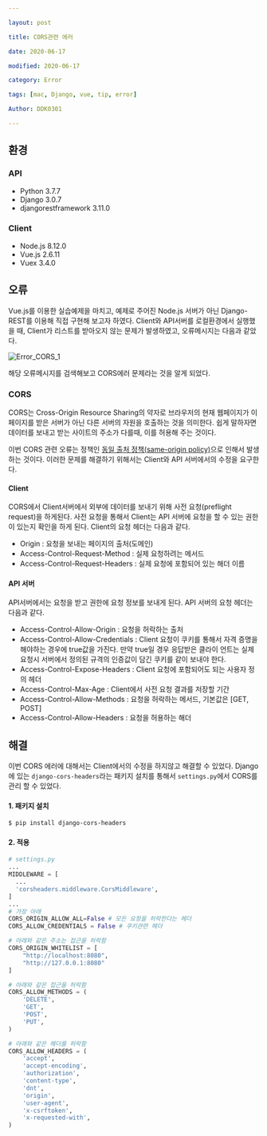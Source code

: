 ```yaml
---

layout: post

title: CORS관련 에러

date: 2020-06-17

modified: 2020-06-17

category: Error

tags: [mac, Django, vue, tip, error]

Author: DDK0301

---
```


## 환경

### API

- Python 3.7.7
- Django 3.0.7
- djangorestframework 3.11.0

### Client

- Node.js 8.12.0
- Vue.js 2.6.11
- Vuex 3.4.0

## 오류

Vue.js를 이용한 실습예제을 마치고, 예제로 주어진 Node.js 서버가 아닌 Django-REST를 이용해 직접 구현해 보고자 하였다. Client와 API서버를 로컬환경에서 실행했을 때, Client가 리스트를 받아오지 않는 문제가 발생하였고, 오류메시지는 다음과 같았다.

![Error_CORS_1](https://drive.google.com/uc?id=1od-q_9J9nkuAekq0Ybi4kgM6T6FVkoPu)

해당 오류메시지를 검색해보고 CORS에러 문제라는 것을 알게 되었다.

### CORS

CORS는 Cross-Origin Resource Sharing의 약자로 브라우저의 현재 웹페이지가 이 페이지를 받은 서버가 아닌 다른 서버의 자원을 호출하는 것을 의미한다. 쉽게 말하자면 데이터를  보내고 받는 사이트의 주소가 다를때, 이를 허용해 주는 것이다. 

이번 CORS 관련 오류는 정책인 [동일 출처 정책(same-origin policy)](https://developer.mozilla.org/en-US/docs/Web/Security/Same-origin_policy)으로 인해서 발생하는 것이다. 이러한 문제를 해결하기 위해서는 Client와 API 서버에서의 수정을 요구한다.

#### Client

CORS에서 Client서버에서 외부에 데이터를 보내기 위해 사전 요청(preflight request)을 하게된다. 사전 요청을 통해서 Client는 API 서버에 요청을 할 수 있는 권한이 있는지 확인을 하게 된다. Client의 요청 헤더는 다음과 같다.

- Origin :  요청을 보내는 페이지의 출처(도메인)
- Access-Control-Request-Method : 실제 요청하려는 메서드
- Access-Control-Request-Headers : 실제 요청에 포함되어 있는 해더 이름

#### API 서버

API서버에서는 요청을 받고 권한에 요청 정보를 보내게 된다. API 서버의 요청 헤더는 다음과 같다.

- Access-Control-Allow-Origin : 요청을 허락하는 출처
- Access-Control-Allow-Credentials : Client 요청이 쿠키를 통해서 자격 증명을 해야하는 경우에 true값을 가진다. 만약 true일 경우 응답받은 클라이 언트는 실제 요청시 서버에서 정의된 규격의 인증값이 담긴 쿠키를 같이 보내야 한다.
- Access-Control-Expose-Headers : Client 요청에 포함되어도 되는 사용자 정의 헤더
- Access-Control-Max-Age : Client에서 사전 요청 결과를 저장할 기간
- Access-Control-Allow-Methods : 요청을 허락하는 메서드, 기본값은 [GET, POST]
- Access-Control-Allow-Headers : 요청을 허용하는 해더

## 해결

이번 CORS 에러에 대해서는 Client에서의 수정을 하지않고 해결할 수 있었다. Django에 있는 `django-cors-headers`라는 패키지 설치를 통해서 `settings.py`에서 CORS를 관리 할 수 있었다.

#### 1. 패키지 설치

```bash
$ pip install django-cors-headers
```

#### 2. 적용

```python
# settings.py
...
MIDDLEWARE = [
  ...
  'corsheaders.middleware.CorsMiddleware',
]
...
# 가장 아래
CORS_ORIGIN_ALLOW_ALL=False # 모든 요청을 허락한다는 헤더
CORS_ALLOW_CREDENTIALS = False # 쿠키관련 헤더

# 아래와 같은 주소는 접근을 허락함
CORS_ORIGIN_WHITELIST = [
    "http://localhost:8080",
    "http://127.0.0.1:8080"
]

# 아래와 같은 접근을 허락함
CORS_ALLOW_METHODS = (
    'DELETE',
    'GET',
    'POST',
    'PUT',
)

# 아래와 같은 헤더를 허락함
CORS_ALLOW_HEADERS = (
    'accept',
    'accept-encoding',
    'authorization',
    'content-type',
    'dnt',
    'origin',
    'user-agent',
    'x-csrftoken',
    'x-requested-with',
)
```











